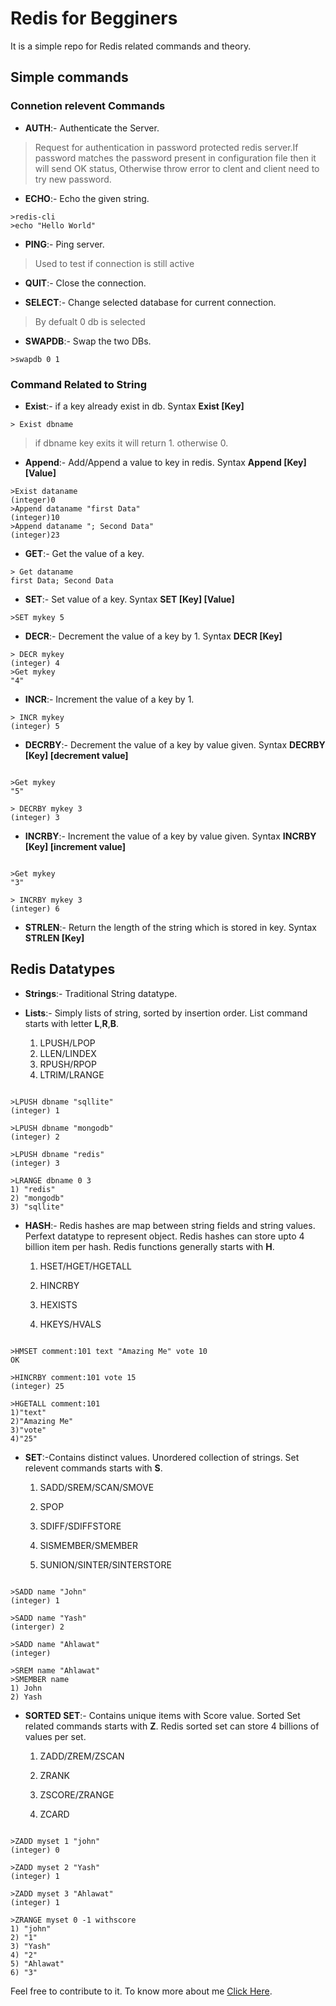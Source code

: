 # Redis for Begginers

It is a simple repo for Redis related commands and theory.

## Simple commands

### Connetion relevent Commands

- **AUTH**:- Authenticate the Server.

>Request for authentication in password protected redis server.If password matches the password present in configuration file then it will send OK status, Otherwise throw error to clent and client need to try new password.

- **ECHO**:- Echo the given string.

```console
>redis-cli
>echo "Hello World"
```

- **PING**:- Ping server.

>Used to test if connection is still active

- **QUIT**:- Close the connection.

- **SELECT**:- Change selected database for current connection.

> By defualt 0 db is selected

- **SWAPDB**:- Swap the two DBs.

```console
>swapdb 0 1
```

### Command Related to String

- **Exist**:- if a key already exist in db. Syntax **Exist [Key]**

```console
> Exist dbname
```

>if dbname key exits it will return 1. otherwise 0.

- **Append**:- Add/Append a value to key in redis. Syntax **Append [Key] [Value]**

```console
>Exist dataname
(integer)0
>Append dataname "first Data"
(integer)10
>Append dataname "; Second Data"
(integer)23
```

- **GET**:- Get the value of a key.

```console
> Get dataname
first Data; Second Data
```

- **SET**:- Set value of a key. Syntax **SET [Key] [Value]**

```console
>SET mykey 5
```

- **DECR**:- Decrement the value of a key by 1. Syntax **DECR [Key]**

```console
> DECR mykey
(integer) 4
>Get mykey
"4"
```

- **INCR**:- Increment the value of a key by 1.

```console
> INCR mykey
(integer) 5
```

- **DECRBY**:- Decrement the value of a key by value given. Syntax **DECRBY [Key] [decrement value]**

```console

>Get mykey
"5"

> DECRBY mykey 3
(integer) 3

```

- **INCRBY**:- Increment the value of a key by value given. Syntax **INCRBY [Key] [increment value]**

```console

>Get mykey
"3"

> INCRBY mykey 3
(integer) 6

```

- **STRLEN**:- Return the length of the string which is stored in key. Syntax **STRLEN [Key]**

## Redis Datatypes

- **Strings**:- Traditional String datatype.

- **Lists**:- Simply lists of string, sorted by insertion order. List command starts with letter **L**,**R**,**B**.
    1. LPUSH/LPOP
    2. LLEN/LINDEX
    3. RPUSH/RPOP
    4. LTRIM/LRANGE

```console

>LPUSH dbname "sqllite"
(integer) 1

>LPUSH dbname "mongodb"
(integer) 2

>LPUSH dbname "redis"
(integer) 3

>LRANGE dbname 0 3
1) "redis"
2) "mongodb"
3) "sqllite"

```

- **HASH**:- Redis hashes are map between string fields and string values. Perfext datatype to represent object. Redis hashes can store upto 4 billion item per hash. Redis functions generally starts with **H**.

    1. HSET/HGET/HGETALL

    2. HINCRBY

    3. HEXISTS

    4. HKEYS/HVALS

```console

>HMSET comment:101 text "Amazing Me" vote 10
OK

>HINCRBY comment:101 vote 15
(integer) 25

>HGETALL comment:101
1)"text"
2)"Amazing Me"
3)"vote"
4)"25"
```

- **SET**:-Contains distinct values. Unordered collection of strings. Set relevent commands starts with **S**.

    1. SADD/SREM/SCAN/SMOVE

    2. SPOP

    3. SDIFF/SDIFFSTORE

    4. SISMEMBER/SMEMBER

    5. SUNION/SINTER/SINTERSTORE

```console

>SADD name "John"
(integer) 1

>SADD name "Yash"
(interger) 2

>SADD name "Ahlawat"
(integer)

>SREM name "Ahlawat"
>SMEMBER name
1) John
2) Yash
```

- **SORTED SET**:- Contains unique items with Score value. Sorted Set related commands starts with **Z**. Redis sorted set can store 4 billions of values per set.

    1. ZADD/ZREM/ZSCAN

    2. ZRANK

    3. ZSCORE/ZRANGE

    4. ZCARD

```console

>ZADD myset 1 "john"
(integer) 0

>ZADD myset 2 "Yash"
(integer) 1

>ZADD myset 3 "Ahlawat"
(integer) 1

>ZRANGE myset 0 -1 withscore
1) "john"
2) "1"
3) "Yash"
4) "2"
5) "Ahlawat"
6) "3"
```

Feel free to contribute to it. To know more about me <a  href='https://yashpalahlawat.github.io/vitae/'>Click Here</a>.

